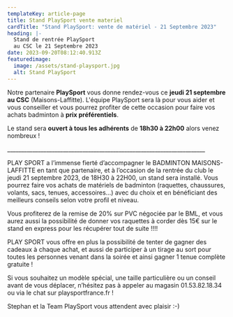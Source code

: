 ```yaml
---
templateKey: article-page
title: Stand PlaySport vente materiel
cardTitle: "Stand PlaySport: vente de matériel - 21 Septembre 2023"
heading: |-
  Stand de rentrée PlaySport
  au CSC le 21 Septembre 2023
date: 2023-09-20T08:12:40.913Z
featuredimage:
  image: /assets/stand-playsport.jpg
  alt: Stand PlaySport
---
```

Notre partenaire **PlaySport** vous donne rendez-vous ce **jeudi 21 septembre au CSC** (Maisons-Laffitte). L'équipe PlaySport sera là pour vous aider et vous conseiller et vous pourrez profiter de cette occasion pour faire vos achats badminton à **prix préférentiels**.

Le stand sera **ouvert à tous les adhérents** de **18h30 à 22h00** alors venez nombreux !

\_\_\_\_\_\_\_\_\_\_\_\_\_\_\_\_\_\_\_\_\_\_\_\_\_\_\_\_\_\_\_\_\_\_\_\_\_\_\_\_\_\_\_\_\_\_\_\_\_\_\_\_\_\_\_\_\_\_\_\_\_\_\_\_\_\_\_\_\_\__

PLAY SPORT a l’immense fierté d’accompagner le BADMINTON MAISONS-LAFFITTE en tant que partenaire, et à l’occasion de la rentrée du club le jeudi 21 septembre 2023, de 18H30 à 22H00, un stand sera installé. Vous pourrez faire vos achats de matériels de badminton (raquettes, chaussures, volants, sacs, tenues, accessoires…) avec du choix et en bénéficiant des meilleurs conseils selon votre profil et niveau.

Vous profiterez de la remise de 20% sur PVC négociée par le BML, et vous aurez aussi la possibilité de donner vos raquettes à corder dès 15€ sur le stand en express pour les récupérer tout de suite !!!!

PLAY SPORT vous offre en plus la possibilité de tenter de gagner des cadeaux à chaque achat, et aussi de participer à un tirage au sort pour toutes les personnes venant dans la soirée et ainsi gagner 1 tenue complète gratuite !

Si vous souhaitez un modèle spécial, une taille particulière ou un conseil avant de vous déplacer, n’hésitez pas à appeler au magasin 01.53.82.18.34 ou via le chat sur playsportfrance.fr !

Stephan et la Team PlaySport vous attendent avec plaisir :-)